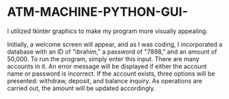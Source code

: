 # ATM-MACHINE-PYTHON-GUI-

I utilized tkinter graphics to make my program more visually appealing. 


Initially, a welcome screen will appear, and as I was coding, 
I incorporated a database with an ID of "ibrahim," a password of "7898," and an amount of 50,000. 
To run the program, simply enter this input.
There are many accounts in it.
An error message will be displayed if either the account name or password is incorrect.
If the account exists, three options will be presented: withdraw, deposit, and balance inquiry.
As operations are carried out, the amount will be updated accordingly.
